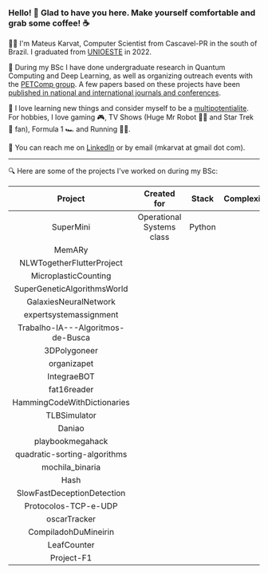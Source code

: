 ### Hello! :wave: Glad to have you here. Make yourself comfortable and grab some coffee! :coffee:

:man_student: I'm Mateus Karvat, Computer Scientist from Cascavel-PR in the south of Brazil. I graduated from [UNIOESTE](https://www.unioeste.br/portal/) in 2022.

:microscope: During my BSc I have done undergraduate research in Quantum Computing and Deep Learning, as well as organizing outreach events with the [PETComp group](https://petsite-bd39a.web.app/). A few papers based on these projects have been [published in national and international journals and conferences](https://scholar.google.com.br/citations?user=0NHCSV4AAAAJ).

:cowboy_hat_face: I love learning new things and consider myself to be a [multipotentialite](https://puttylike.com/terminology/). For hobbies, I love gaming :video_game:, TV Shows (Huge Mr Robot :man_technologist: and Star Trek :vulcan_salute: fan), Formula 1 :racing_car: and Running :running_man:.

:incoming_envelope: You can reach me on [LinkedIn](https://www.linkedin.com/in/mateus-karvat-camara/) or by email (mkarvat at gmail dot com).

---

:mag: Here are some of the projects I've worked on during my BSc:

|            **Project**            |      **Created for**      | **Stack** | **Complexity** | **Year** |
|:---------------------------------:|:-------------------------:|:---------:|:--------------:|:--------:|
|             SuperMini             | Operational Systems class |   Python  |                |          |
|               MemARy              |                           |           |                |          |
|     NLWTogetherFlutterProject     |                           |           |                |          |
|        MicroplasticCounting       |                           |           |                |          |
|    SuperGeneticAlgorithmsWorld    |                           |           |                |          |
|       GalaxiesNeuralNetwork       |                           |           |                |          |
|       expertsystemassignment      |                           |           |                |          |
| Trabalho-IA---Algoritmos-de-Busca |                           |           |                |          |
|            3DPolygoneer           |                           |           |                |          |
|            organizapet            |                           |           |                |          |
|            IntegraeBOT            |                           |           |                |          |
|            fat16reader            |                           |           |                |          |
|    HammingCodeWithDictionaries    |                           |           |                |          |
|            TLBSimulator           |                           |           |                |          |
|               Daniao              |                           |           |                |          |
|          playbookmegahack         |                           |           |                |          |
|    quadratic-sorting-algorithms   |                           |           |                |          |
|          mochila_binaria          |                           |           |                |          |
|                Hash               |                           |           |                |          |
|     SlowFastDeceptionDetection    |                           |           |                |          |
|        Protocolos-TCP-e-UDP       |                           |           |                |          |
|            oscarTracker           |                           |           |                |          |
|        CompiladohDuMineirin       |                           |           |                |          |
|            LeafCounter            |                           |           |                |          |
|             Project-F1            |                           |           |                |          |
